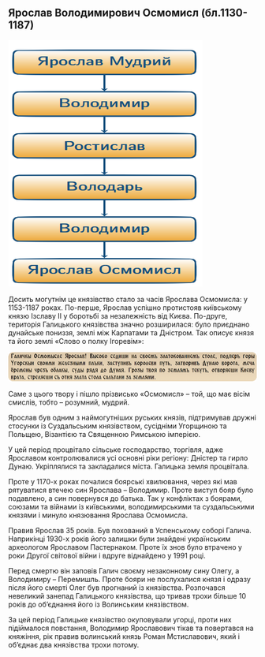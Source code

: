 Ярослав Володимирович Осмомисл (бл.1130-1187)
---------------------------------------------
![image](der1.png)

Досить могутнім це князівство стало за часів Ярослава Осмомисла: у
1153-1187 роках. По-перше, Ярослав успішно протистояв київському князю
Ізславу ІІ у боротьбі за незалежність від Києва. По-друге, територія
Галицького князівства значно розширилася: було приєднано дунайське
пониззя, землі між Карпатами та Дністром. Так описує князя та його землі
«Слово о полку Ігоревім»:

![image](leg1.png)

Саме з цього твору і пішло прізвисько «Осмомисл» – той, що має вісім
смислів, тобто – розумний, мудрий.

Ярослав був одним з наймогутніших руських князів, підтримував дружні
стосунки із Суздальським князівством, сусідніми Угорщиною та Польщею,
Візантією та Священною Римською імперією.

У цей період процвітало сільське господарство, торгівля, адже Ярославом
контролювалися усі основні ріки регіону: Дністер та гирло Дунаю.
Укріплялися та закладалися міста. Галицька земля процвітала.

Проте у 1170-х роках почалися боярські хвилювання, через які мав
рятуватися втечею син Ярослава – Володимир. Проте виступ бояр було
подавлено, а син повернувся до батька. Так у конфліктах з боярами,
союзами та війнами із київськими, володимирськими та суздальськими
князями і минуло князювання Ярослава Осмомисла.

Правив Ярослав 35 років. Був похований в Успенському соборі Галича.
Наприкінці 1930-х років його залишки були знайдені українським
археологом Ярославом Пастернаком. Проте їх знов було втрачено у роки
Другої світової війни і вдруге віднайдено у 1991 році.

Перед смертю він заповів Галич своєму незаконному сину Олегу, а
Володимиру – Перемишль. Проте бояри не послухалися князя і одразу після
його смерті Олег був прогнаний із князівства. Розпочався невеликий
занепад Галицького князівства, що тривав трохи більше 10 років до
об’єднання його із Волинським князівством.

За цей період Галицьке князівство окуповували угорці, проти них
підіймалося повстання, Володимир Ярославович тікав та повертався на
княжіння, рік правив волинський князь Роман Мстиславович, який і
об’єднає два князівства трохи потому.